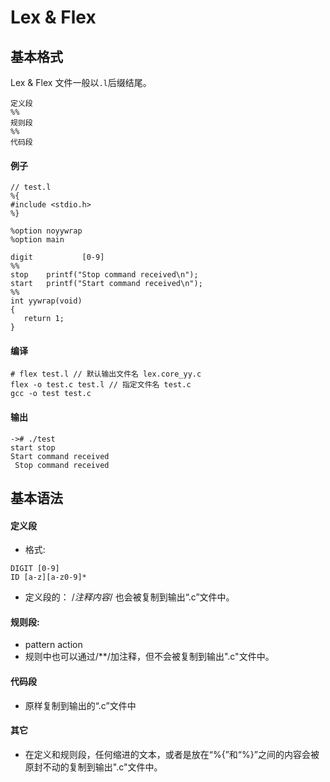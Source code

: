 # Lex & Flex

## 基本格式
Lex & Flex 文件一般以`.l`后缀结尾。

```
定义段
%%
规则段
%%
代码段
```
#### 例子
```
// test.l
%{
#include <stdio.h>
%}

%option noyywrap
%option main

digit			[0-9]
%%
stop    printf("Stop command received\n");
start   printf("Start command received\n");
%%
int yywrap(void)
{
   return 1;
} 
```

#### 编译
```
# flex test.l // 默认输出文件名 lex.core_yy.c
flex -o test.c test.l // 指定文件名 test.c
gcc -o test test.c
```
#### 输出
```
-># ./test
start stop
Start command received
 Stop command received
```

## 基本语法
#### 定义段
* 格式: 
```
DIGIT [0-9]
ID [a-z][a-z0-9]*
```
* 定义段的： /*注释内容*/ 也会被复制到输出“.c”文件中。

#### 规则段:
* pattern action
* 规则中也可以通过/**/加注释，但不会被复制到输出".c"文件中。　　

#### 代码段
* 原样复制到输出的“.c”文件中

#### 其它
* 在定义和规则段，任何缩进的文本，或者是放在“%{”和“%}”之间的内容会被原封不动的复制到输出".c"文件中。


